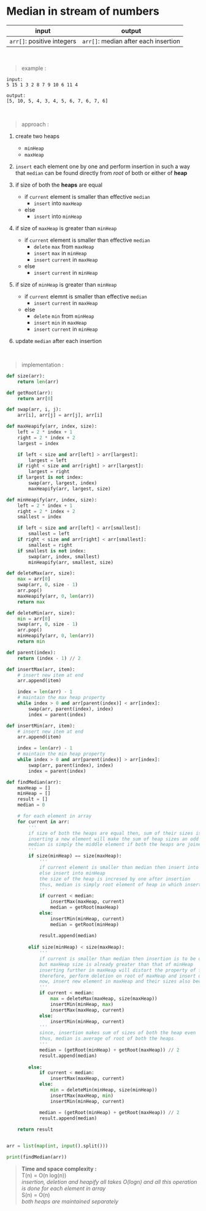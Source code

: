 # Median in stream of numbers

| input | output |
| --- | --- |
| `arr[]`: positive integers | `arr[]`: median after each insertion |

<br>

> example :

```
input:
5 15 1 3 2 8 7 9 10 6 11 4

output:
[5, 10, 5, 4, 3, 4, 5, 6, 7, 6, 7, 6]
```

<br>

> approach :

1. create two heaps
    * `minHeap`
    * `maxHeap`

2. `insert` each element one by one and perform insertion in such a way that `median` can be found directly from *root* of both or either of **heap**

3. if size of both the **heaps** are equal
    * if `current` element is smaller than effective `median`
        * `insert` into `maxHeap`
    * else
        * `insert` into `minHeap`
    
4. if size of `maxHeap` is greater than `minHeap`
    * if `current` element is smaller than effective `median`
        * `delete` `max` from `maxHeap`
        * `insert` `max` in `minHeap`
        * `insert` `current` in `maxHeap`
    * else
        * `insert` `current` in `minHeap`

5. if size of `minHeap` is greater than `minHeap`
    * if `current` elemnt is smaller than effective `median`
        * `insert` `current` in `maxHeap`
    * else
        * `delete` `min` from `minHeap`
        * `insert` `min` in `maxHeap`
        * `insert` `current` in `minHeap`

6. update `median` after each insertion

<br>

> implementation :

```python
def size(arr):
    return len(arr)

def getRoot(arr):
    return arr[0]

def swap(arr, i, j):
    arr[i], arr[j] = arr[j], arr[i]

def maxHeapify(arr, index, size):
    left = 2 * index + 1
    right = 2 * index + 2
    largest = index

    if left < size and arr[left] > arr[largest]:
        largest = left
    if right < size and arr[right] > arr[largest]:
        largest = right
    if largest is not index:
        swap(arr, largest, index)
        maxHeapify(arr, largest, size)

def minHeapify(arr, index, size):
    left = 2 * index + 1
    right = 2 * index + 2
    smallest = index

    if left < size and arr[left] < arr[smallest]:
        smallest = left
    if right < size and arr[right] < arr[smallest]:
        smallest = right
    if smallest is not index:
        swap(arr, index, smallest)
        minHeapify(arr, smallest, size)

def deleteMax(arr, size):
    max = arr[0]
    swap(arr, 0, size - 1)
    arr.pop()
    maxHeapify(arr, 0, len(arr))
    return max

def deleteMin(arr, size):
    min = arr[0]
    swap(arr, 0, size - 1)
    arr.pop()
    minHeapify(arr, 0, len(arr))
    return min

def parent(index):
    return (index - 1) // 2

def insertMax(arr, item):
    # insert new item at end
    arr.append(item)

    index = len(arr) - 1
    # maintain the max heap property
    while index > 0 and arr[parent(index)] < arr[index]:
        swap(arr, parent(index), index)
        index = parent(index)

def insertMin(arr, item):
    # insert new item at end
    arr.append(item)

    index = len(arr) - 1
    # maintain the min heap property
    while index > 0 and arr[parent(index)] > arr[index]:
        swap(arr, parent(index), index)
        index = parent(index)

def findMedian(arr):
    maxHeap = []
    minHeap = []
    result = []
    median = 0

    # for each element in array
    for current in arr:
        '''
        if size of both the heaps are equal then, sum of their sizes is always even
        inserting a new element will make the sum of heap sizes an odd number
        median is simply the middle element if both the heaps are joined
        '''
        if size(minHeap) == size(maxHeap):
            '''
            if current element is smaller than median then insert into maxHeap
            else insert into minHeap
            the size of the heap is incresed by one after insertion
            thus, median is simply root element of heap in which insertion is performed
            '''
            if current < median:
                insertMax(maxHeap, current)
                median = getRoot(maxHeap)
            else:
                insertMin(minHeap, current)
                median = getRoot(minHeap)
            
            result.append(median)
        
        elif size(minHeap) < size(maxHeap):
            '''
            if current is smaller than median then insertion is to be done in maxHeap
            but maxHeap size is already greater than that of minHeap
            inserting further in maxHeap will distort the property of finding median from root of heaps
            therefore, perform deletion on root of maxHeap and insert deleted element to minHeap
            now, insert new element in maxHeap and their sizes also become equal
            '''
            if current < median:
                max = deleteMax(maxHeap, size(maxHeap))
                insertMin(minHeap, max)
                insertMax(maxHeap, current)
            else:
                insertMin(minHeap, current)
            '''
            since, insertion makes sum of sizes of both the heap even
            thus, median is average of root of both the heaps
            '''
            median = (getRoot(minHeap) + getRoot(maxHeap)) // 2
            result.append(median)
        
        else:
            if current < median:
                insertMax(maxHeap, current)
            else:
                min = deleteMin(minHeap, size(minHeap))
                insertMax(maxHeap, min)
                insertMin(minHeap, current)

            median = (getRoot(minHeap) + getRoot(maxHeap)) // 2
            result.append(median)
    
    return result


arr = list(map(int, input().split()))

print(findMedian(arr))
```

> **Time and space complexity :**
<br>T(n) = O(n log(n))
<br>*insertion, deletion and heapify all takes O(logn) and all this operation is done for each element in array*
<br>S(n) = O(n)
<br>*both heaps are maintained separately*


